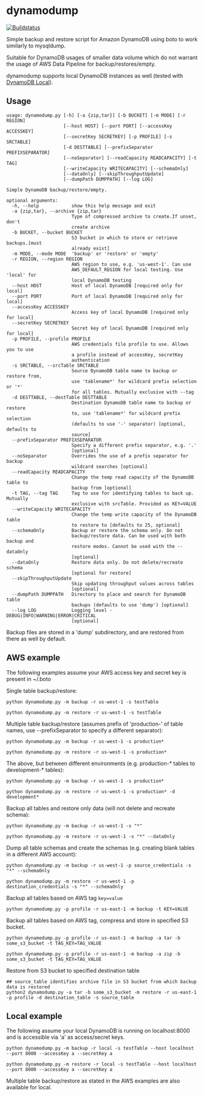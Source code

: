 dynamodump
==========

[![Buildstatus](https://travis-ci.org/bchew/dynamodump.svg)](https://travis-ci.org/bchew/dynamodump)		

Simple backup and restore script for Amazon DynamoDB using boto to work similarly to mysqldump.

Suitable for DynamoDB usages of smaller data volume which do not warrant the usage of AWS Data Pipeline for backup/restores/empty.

dynamodump supports local DynamoDB instances as well (tested with [DynamoDB Local](https://docs.aws.amazon.com/amazondynamodb/latest/developerguide/DynamoDBLocal.html)).

Usage
-----
```
usage: dynamodump.py [-h] [-a {zip,tar}] [-b BUCKET] [-m MODE] [-r REGION]
                     [--host HOST] [--port PORT] [--accessKey ACCESSKEY]
                     [--secretKey SECRETKEY] [-p PROFILE] [-s SRCTABLE]
                     [-d DESTTABLE] [--prefixSeparator PREFIXSEPARATOR]
                     [--noSeparator] [--readCapacity READCAPACITY] [-t TAG]
                     [--writeCapacity WRITECAPACITY] [--schemaOnly]
                     [--dataOnly] [--skipThroughputUpdate]
                     [--dumpPath DUMPPATH] [--log LOG]

Simple DynamoDB backup/restore/empty.

optional arguments:
  -h, --help            show this help message and exit
  -a {zip,tar}, --archive {zip,tar}
                        Type of compressed archive to create.If unset, don't
                        create archive
  -b BUCKET, --bucket BUCKET
                        S3 bucket in which to store or retrieve backups.[must
                        already exist]
  -m MODE, --mode MODE  'backup' or 'restore' or 'empty'
  -r REGION, --region REGION
                        AWS region to use, e.g. 'us-west-1'. Can use
                        AWS_DEFAULT_REGION for local testing. Use 'local' for
                        local DynamoDB testing
  --host HOST           Host of local DynamoDB [required only for local]
  --port PORT           Port of local DynamoDB [required only for local]
  --accessKey ACCESSKEY
                        Access key of local DynamoDB [required only for local]
  --secretKey SECRETKEY
                        Secret key of local DynamoDB [required only for local]
  -p PROFILE, --profile PROFILE
                        AWS credentials file profile to use. Allows you to use
                        a profile instead of accessKey, secretKey
                        authentication
  -s SRCTABLE, --srcTable SRCTABLE
                        Source DynamoDB table name to backup or restore from,
                        use 'tablename*' for wildcard prefix selection or '*'
                        for all tables. Mutually exclusive with --tag
  -d DESTTABLE, --destTable DESTTABLE
                        Destination DynamoDB table name to backup or restore
                        to, use 'tablename*' for wildcard prefix selection
                        (defaults to use '-' separator) [optional, defaults to
                        source]
  --prefixSeparator PREFIXSEPARATOR
                        Specify a different prefix separator, e.g. '.'
                        [optional]
  --noSeparator         Overrides the use of a prefix separator for backup
                        wildcard searches [optional]
  --readCapacity READCAPACITY
                        Change the temp read capacity of the DynamoDB table to
                        backup from [optional]
  -t TAG, --tag TAG     Tag to use for identifying tables to back up. Mutually
                        exclusive with srcTable. Provided as KEY=VALUE
  --writeCapacity WRITECAPACITY
                        Change the temp write capacity of the DynamoDB table
                        to restore to [defaults to 25, optional]
  --schemaOnly          Backup or restore the schema only. Do not
                        backup/restore data. Can be used with both backup and
                        restore modes. Cannot be used with the --dataOnly
                        [optional]
  --dataOnly            Restore data only. Do not delete/recreate schema
                        [optional for restore]
  --skipThroughputUpdate
                        Skip updating throughput values across tables
                        [optional]
  --dumpPath DUMPPATH   Directory to place and search for DynamoDB table
                        backups (defaults to use 'dump') [optional]
  --log LOG             Logging level - DEBUG|INFO|WARNING|ERROR|CRITICAL
                        [optional]
```

Backup files are stored in a 'dump' subdirectory, and are restored from there as well by default.

AWS example
-----------
The following examples assume your AWS access key and secret key is present in ~/.boto

Single table backup/restore:
```
python dynamodump.py -m backup -r us-west-1 -s testTable

python dynamodump.py -m restore -r us-west-1 -s testTable
```
Multiple table backup/restore (assumes prefix of 'production-' of table names, use --prefixSeparator to specify a
different separator):
```
python dynamodump.py -m backup -r us-west-1 -s production*

python dynamodump.py -m restore -r us-west-1 -s production*
```
The above, but between different environments (e.g. production-* tables to development-* tables):
```
python dynamodump.py -m backup -r us-west-1 -s production*

python dynamodump.py -m restore -r us-west-1 -s production* -d development*
```
Backup all tables and restore only data (will not delete and recreate schema):
```
python dynamodump.py -m backup -r us-west-1 -s "*"

python dynamodump.py -m restore -r us-west-1 -s "*" --dataOnly
```
Dump all table schemas and create the schemas (e.g. creating blank tables in a different AWS account):
```
python dynamodump.py -m backup -r us-west-1 -p source_credentials -s "*" --schemaOnly

python dynamodump.py -m restore -r us-west-1 -p destination_credentials -s "*" --schemaOnly
```

Backup all tables based on AWS tag `key=value`
```
python dynamodump.py -p profile -r us-east-1 -m backup -t KEY=VALUE
```

Backup all tables based on AWS tag, compress and store in specified S3 bucket.
```
python dynamodump.py -p profile -r us-east-1 -m backup -a tar -b some_s3_bucket -t TAG_KEY=TAG_VALUE

python dynamodump.py -p profile -r us-east-1 -m backup -a zip -b some_s3_bucket -t TAG_KEY=TAG_VALUE
```

Restore from S3 bucket to specified destination table
```
## source_table identifies archive file in S3 bucket from which backup data is restored
python2 dynamodump.py -a tar -b some_s3_bucket -m restore -r us-east-1 -p profile -d destination_table -s source_table
```

Local example
-------------
The following assume your local DynamoDB is running on localhost:8000 and is accessible via 'a' as access/secret keys.
```
python dynamodump.py -m backup -r local -s testTable --host localhost --port 8000 --accessKey a --secretKey a

python dynamodump.py -m restore -r local -s testTable --host localhost --port 8000 --accessKey a --secretKey a
```
Multiple table backup/restore as stated in the AWS examples are also available for local.
